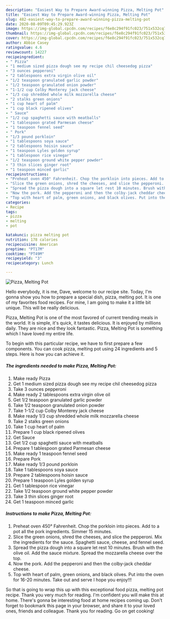 ```yaml
---
description: "Easiest Way to Prepare Award-winning Pizza, Melting Pot"
title: "Easiest Way to Prepare Award-winning Pizza, Melting Pot"
slug: 482-easiest-way-to-prepare-award-winning-pizza-melting-pot
date: 2020-08-09T09:45:29.923Z
image: https://img-global.cpcdn.com/recipes/f6e8c294f91fc023/751x532cq70/pizza-melting-pot-recipe-main-photo.jpg
thumbnail: https://img-global.cpcdn.com/recipes/f6e8c294f91fc023/751x532cq70/pizza-melting-pot-recipe-main-photo.jpg
cover: https://img-global.cpcdn.com/recipes/f6e8c294f91fc023/751x532cq70/pizza-melting-pot-recipe-main-photo.jpg
author: Abbie Casey
ratingvalue: 4.6
reviewcount: 14227
recipeingredient:
- " Pizza"
- "1 medium sized pizza dough see my recipe chil cheesedog pizza"
- "3 ounces pepperoni"
- "2 tablespoons extra virgin olive oil"
- "1/2 teaspoon granulated garlic powder"
- "1/2 teaspoon granulated onion powder"
- "1-1/2 cup Colby Monterey jack cheese"
- "1/3 cup shredded whole milk mozzarella cheese"
- "2 stalks green onions"
- "1 cup heart of palm"
- "1 cup black ripened olives"
- " Sauce"
- "1/2 cup spaghetti sauce with meatballs"
- "1 tablespoon grated Parmesan cheese"
- "1 teaspoon fennel seed"
- " Pork"
- "1/3 pound porkloin"
- "1 tablespoons soya sauce"
- "2 tablespoons hoisin sauce"
- "1 teaspoon Lyles golden syrup"
- "1 tablespoon rice vinegar"
- "1/2 teaspoon ground white pepper powder"
- "3 thin slices ginger root"
- "1 teaspoon minced garlic"
recipeinstructions:
- "Preheat oven 450° Fahrenheit. Chop the porkloin into pieces. Add to a pot all the pork ingredients. Simmer 15 minutes."
- "Slice the green onions, shred the cheeses, and slice the pepperoni. Mix the ingredients for the sauce. Spaghetti sauce, cheese, and fennel seed."
- "Spread the pizza dough into a square let rest 10 minutes. Brush with the olive oil. Add the sauce mixture. Spread the mozzarella cheese over the top."
- "Now the pork. Add the pepperoni and then the colby-jack cheddar cheese."
- "Top with heart of palm, green onions, and black olives. Put into the oven for 16-20 minutes. Take out and serve I hope you enjoy!!!"
categories:
- Recipe
tags:
- pizza
- melting
- pot

katakunci: pizza melting pot 
nutrition: 178 calories
recipecuisine: American
preptime: "PT17M"
cooktime: "PT49M"
recipeyield: "3"
recipecategory: Lunch

---
```



![Pizza, Melting Pot](https://img-global.cpcdn.com/recipes/f6e8c294f91fc023/751x532cq70/pizza-melting-pot-recipe-main-photo.jpg)

Hello everybody, it is me, Dave, welcome to our recipe site. Today, I'm gonna show you how to prepare a special dish, pizza, melting pot. It is one of my favorites food recipes. For mine, I am going to make it a little bit unique. This will be really delicious.



Pizza, Melting Pot is one of the most favored of current trending meals in the world. It is simple, it's quick, it tastes delicious. It is enjoyed by millions daily. They are nice and they look fantastic. Pizza, Melting Pot is something which I have loved my entire life.


To begin with this particular recipe, we have to first prepare a few components. You can cook pizza, melting pot using 24 ingredients and 5 steps. Here is how you can achieve it.

<!--inarticleads1-->

##### The ingredients needed to make Pizza, Melting Pot:

1. Make ready  Pizza
1. Get 1 medium sized pizza dough see my recipe chil cheesedog pizza
1. Take 3 ounces pepperoni
1. Make ready 2 tablespoons extra virgin olive oil
1. Get 1/2 teaspoon granulated garlic powder
1. Take 1/2 teaspoon granulated onion powder
1. Take 1-1/2 cup Colby Monterey jack cheese
1. Make ready 1/3 cup shredded whole milk mozzarella cheese
1. Take 2 stalks green onions
1. Take 1 cup heart of palm
1. Prepare 1 cup black ripened olives
1. Get  Sauce
1. Get 1/2 cup spaghetti sauce with meatballs
1. Prepare 1 tablespoon grated Parmesan cheese
1. Make ready 1 teaspoon fennel seed
1. Prepare  Pork
1. Make ready 1/3 pound porkloin
1. Take 1 tablespoons soya sauce
1. Prepare 2 tablespoons hoisin sauce
1. Prepare 1 teaspoon Lyles golden syrup
1. Get 1 tablespoon rice vinegar
1. Take 1/2 teaspoon ground white pepper powder
1. Take 3 thin slices ginger root
1. Get 1 teaspoon minced garlic




<!--inarticleads2-->

##### Instructions to make Pizza, Melting Pot:

1. Preheat oven 450° Fahrenheit. Chop the porkloin into pieces. Add to a pot all the pork ingredients. Simmer 15 minutes.
1. Slice the green onions, shred the cheeses, and slice the pepperoni. Mix the ingredients for the sauce. Spaghetti sauce, cheese, and fennel seed.
1. Spread the pizza dough into a square let rest 10 minutes. Brush with the olive oil. Add the sauce mixture. Spread the mozzarella cheese over the top.
1. Now the pork. Add the pepperoni and then the colby-jack cheddar cheese.
1. Top with heart of palm, green onions, and black olives. Put into the oven for 16-20 minutes. Take out and serve I hope you enjoy!!!




So that is going to wrap this up with this exceptional food pizza, melting pot recipe. Thank you very much for reading. I'm confident you will make this at home. There's gonna be interesting food at home recipes coming up. Don't forget to bookmark this page in your browser, and share it to your loved ones, friends and colleague. Thank you for reading. Go on get cooking!
